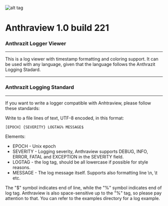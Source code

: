 ![alt tag](http://i.imgur.com/vBs3CGw.png)

# Anthraview 1.0 build 221
### Anthrazit Logger Viewer

---

This is a log viewer with timestamp formatting and
coloring support. It can be used with any language, 
given that the language follows the Anthrazit Logging 
Stadard.

---

### Anthrazit Logging Standard
---
If you want to write a logger compatible with 
Anhtraview, please follow these standards:

Write to a file lines of text, UTF-8 encoded, 
in this format:

```
[EPOCH] {SEVERITY} LOGTAG% MESSAGE$
```

Elements:
 * EPOCH - Unix epoch
 * SEVERITY - Logging severity, Anthraview supports
DEBUG, INFO, ERROR, FATAL and EXCEPTION in the 
SEVERITY field.
 * LOGTAG - the log tag, should be all lowercase if
possible for style reasons.
 * MESSAGE - The log message itself. Supports also 
formatting line \n, \t etc.

The "$" symbol indicates end of line, while the 
"%" symbol indicates end of log tag. Anthraview
is also space-sensitive up to the "%" tag, so please
pay attention to that. You can refer to the examples
directory for a log example.
